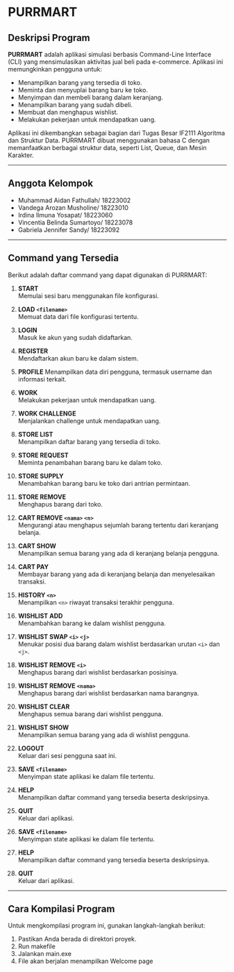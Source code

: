 # PURRMART

## Deskripsi Program
**PURRMART** adalah aplikasi simulasi berbasis Command-Line Interface (CLI) yang mensimulasikan aktivitas jual beli pada e-commerce. Aplikasi ini memungkinkan pengguna untuk:
- Menampilkan barang yang tersedia di toko.
- Meminta dan menyuplai barang baru ke toko.
- Menyimpan dan membeli barang dalam keranjang.
- Menampilkan barang yang sudah dibeli.
- Membuat dan menghapus wishlist.
- Melakukan pekerjaan untuk mendapatkan uang.

Aplikasi ini dikembangkan sebagai bagian dari Tugas Besar IF2111 Algoritma dan Struktur Data. PURRMART dibuat menggunakan bahasa C dengan memanfaatkan berbagai struktur data, seperti List, Queue, dan Mesin Karakter.

---

## Anggota Kelompok
- Muhammad Aidan Fathullah/ 18223002
- Vandega Arozan Musholine/ 18223010
- Irdina Ilmuna Yosapat/ 18223060
- Vincentia Belinda Sumartoyo/ 18223078
- Gabriela Jennifer Sandy/ 18223092

---

## Command yang Tersedia
Berikut adalah daftar command yang dapat digunakan di PURRMART:

1. **START**  
   Memulai sesi baru menggunakan file konfigurasi.

2. **LOAD `<filename>`**  
   Memuat data dari file konfigurasi tertentu.

3. **LOGIN**  
   Masuk ke akun yang sudah didaftarkan.

4. **REGISTER**  
   Mendaftarkan akun baru ke dalam sistem.

5. **PROFILE**
   Menampilkan data diri pengguna, termasuk username dan informasi terkait.

7. **WORK**  
   Melakukan pekerjaan untuk mendapatkan uang.

8. **WORK CHALLENGE**  
   Menjalankan challenge untuk mendapatkan uang.

9. **STORE LIST**  
   Menampilkan daftar barang yang tersedia di toko.

10. **STORE REQUEST**  
   Meminta penambahan barang baru ke dalam toko.

11. **STORE SUPPLY**  
   Menambahkan barang baru ke toko dari antrian permintaan.

12. **STORE REMOVE**  
    Menghapus barang dari toko.


12. **CART REMOVE `<nama>` `<n>`**  
    Mengurangi atau menghapus sejumlah barang tertentu dari keranjang belanja.

13. **CART SHOW**  
    Menampilkan semua barang yang ada di keranjang belanja pengguna.

14. **CART PAY**  
    Membayar barang yang ada di keranjang belanja dan menyelesaikan transaksi.

15. **HISTORY `<n>`**  
    Menampilkan `<n>` riwayat transaksi terakhir pengguna.

16. **WISHLIST ADD**  
    Menambahkan barang ke dalam wishlist pengguna.

17. **WISHLIST SWAP `<i>` `<j>`**  
    Menukar posisi dua barang dalam wishlist berdasarkan urutan `<i>` dan `<j>`.

18. **WISHLIST REMOVE `<i>`**  
    Menghapus barang dari wishlist berdasarkan posisinya.

19. **WISHLIST REMOVE `<nama>`**  
    Menghapus barang dari wishlist berdasarkan nama barangnya.

20. **WISHLIST CLEAR**  
    Menghapus semua barang dari wishlist pengguna.

21. **WISHLIST SHOW**  
    Menampilkan semua barang yang ada di wishlist pengguna.

22. **LOGOUT**  
    Keluar dari sesi pengguna saat ini.

23. **SAVE `<filename>`**  
    Menyimpan state aplikasi ke dalam file tertentu.

24. **HELP**  
    Menampilkan daftar command yang tersedia beserta deskripsinya.

25. **QUIT**  
    Keluar dari aplikasi.

26. **SAVE `<filename>`**  
    Menyimpan state aplikasi ke dalam file tertentu.

27. **HELP**  
    Menampilkan daftar command yang tersedia beserta deskripsinya.

28. **QUIT**  
    Keluar dari aplikasi.

---

## Cara Kompilasi Program
Untuk mengkompilasi program ini, gunakan langkah-langkah berikut:

1. Pastikan Anda berada di direktori proyek.
2. Run makefile
3. Jalankan main.exe 
4. File akan berjalan menampilkan Welcome page
